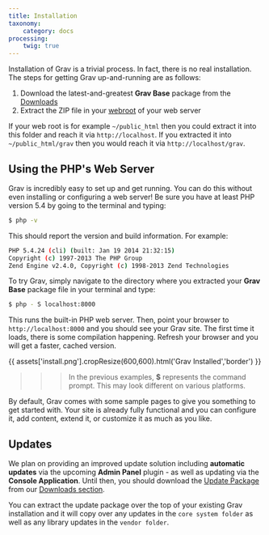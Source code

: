 ```yaml
---
title: Installation
taxonomy:
    category: docs
processing:
	twig: true    
---
```


Installation of Grav is a trivial process. In fact, there is no real installation.  The steps for getting Grav up-and-running are as follows:

1. Download the latest-and-greatest **Grav Base** package from the [Downloads][downloads]
2. Extract the ZIP file in your [webroot][webroot] of your web server

If your web root is for example `~/public_html` then you could extract it into this folder and reach it via `http://localhost`.  If you extracted it into `~/public_html/grav` then you would reach it via `http://localhost/grav`.

## Using the PHP's Web Server

Grav is incredibly easy to set up and get running. You can do this without even installing or configuring a web server!  Be sure you have at least PHP version 5.4 by going to the terminal and typing:

```bash
$ php -v
```

This should report the version and build information.  For example:

```bash
PHP 5.4.24 (cli) (built: Jan 19 2014 21:32:15)
Copyright (c) 1997-2013 The PHP Group
Zend Engine v2.4.0, Copyright (c) 1998-2013 Zend Technologies
```


To try Grav, simply navigate to the directory where you extracted your **Grav Base** package file in your terminal and type:

```bash
$ php - S localhost:8000
```

This runs the built-in PHP web server.  Then, point your browser to `http://localhost:8000` and you should see your Grav site. The first time it loads, there is some compilation happening. Refresh your browser and you will get a faster, cached version.

{{ assets['install.png'].cropResize(600,600).html('Grav Installed','border') }}

>>> In the previous examples, **$** represents the command prompt.  This may look different on various platforms. 

By default, Grav comes with some sample pages to give you something to get started with.  Your site is already fully functional and you can configure it, add content, extend it, or customize it as much as you like.

## Updates

We plan on providing an improved update solution including **automatic updates** via the upcoming **Admin Panel** plugin - as well as updating via the **Console Application**.  Until then, you should download the [Update Package][update] from our [Downloads section][downloads].

You can extract the update package over the top of your existing Grav installation and it will copy over any updates in the `core system folder` as well as any library updates in the `vendor folder`.

[downloads]: http://getgrav.org/downloads
[webroot]: http://en.wikipedia.org/wiki/Webroot
[update]: http://getgrav.org/downloads
